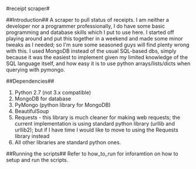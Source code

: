 #receipt scraper#

##Introduction##
A scraper to pull status of receipts. I am neither a developer nor a programmer professionally, I do have some basic programming and database skills which I put to use here. I started off playing around and put this together in a weekend and made some minor tweaks as I needed; so I'm sure some seasoned guys will find plenty wrong with this. I used MongoDB instead of the usual SQL-based dbs, simply because it was the easiest to implement given my limited knowledge of the SQL language itself, and how easy it is to use python arrays/lists/dicts when querying with pymongo. 

##Dependencies##
1. Python 2.7 (not 3.x compatible)
2. MongoDB for database
3. PyMongo (python library for MongoDB)
4. BeautifulSoup
5. Requests - this library is much cleaner for making web requests; the current implementation is using standard python library (urllib and urllib2); but if I have time I would like to move to using the Requests library instead
6. All other libraries are standard python ones.

##Running the scripts##
Refer to how_to_run for inforamtion on how to setup and run the scripts.
